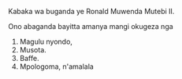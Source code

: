 Kabaka wa buganda ye Ronald Muwenda Mutebi II.

Ono abaganda bayitta amanya mangi okugeza nga
1. Magulu nyondo,
2. Musota.
3. Baffe.
4. Mpologoma, n'amalala
